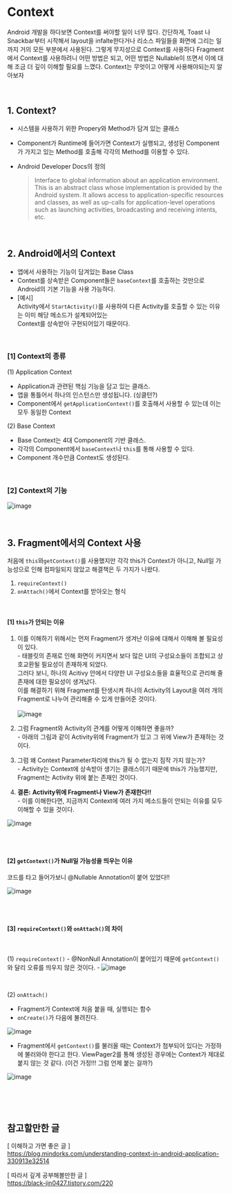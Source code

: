 # Context
 Android 개발을 하다보면 Context를 써야할 일이 너무 많다. 간단하게, Toast 나 Snackbar부터 시작해서 layout을 infalte한다거나 리소스 파일들을 화면에 그리는 일까지 거의 모든 부분에서 사용된다. 그렇게 무지성으로 Context를 사용하다 Fragment에서 Context를 사용하려니 어떤 방법은 되고, 어떤 방법은 Nullable이 뜨면서 이에 대해 조금 더 깊이 이해할 필요를 느꼈다.
 Context는 무엇이고 어떻게 사용해야되는지 알아보자

<br/>

## 1. Context?
- 시스템을 사용하기 위한 Propery와 Method가 담겨 있는 클래스
- Component가 Runtime에 들어가면 Context가 실행되고, 생성된 Component가 가지고 있는 Method를 호출해 각각의 Method를 이용할 수 있다.
- Android Developer Docs의 정의 

  >Interface to global information about an application environment. This is an abstract class whose implementation is provided by the Android system. It allows access to application-specific resources and classes, as well as up-calls for application-level operations such as launching activities, broadcasting and receiving intents, etc.

<br/>

## 2. Android에서의 Context
- 앱에서 사용하는 기능이 담겨있는 Base Class
- Context를 상속받은 Component들은 ``baseContext``를 호출하는 것만으로 Android의 기본 기능을 사용 가능하다.
- [예시] \
  Activity에서 ``StartActivity()``를 사용하여 다른 Activity를 호출할 수 있는 이유는 이미 해당 메소드가 설계되어있는\
  Context를 상속받아 구현되어있기 때문이다.

<br/>

  ### [1] Context의 종류  
  (1) Application Context 
  - Application과 관련된 핵심 기능을 담고 있는 클래스.
  - 앱을 통틀어서 하나의 인스턴스만 생성됩니다. (싱클턴?)
  - Component에서 `getApplicationContext()`를 호출해서 사용할 수 있는데 이는 모두 동일한 Context

  (2) Base Context
  - Base Context는 4대 Component의 기반 클래스.
  - 각각의 Component에서 `baseContext`나 `this`를 통해 사용할 수 있다.
  - Component 개수만큼 Context도 생성된다.

<br/>

  ### [2] Context의 기능
  ![image](https://user-images.githubusercontent.com/72553228/140634170-dafbed08-11dd-4baa-b762-5fc555bd005f.png)


<br/>

## 3. Fragment에서의 Context 사용
  처음에 `this`와`getContext()`를 사용했지만 각각 this가 Context가 아니고, Null일 가능성으로 인해 컴파일되지 않았고
  해결책은 두 가지가 나왔다.

  1. `requireContext()`
  2. `onAttach()`에서 Context를 받아오는 형식

<br/>

  #### [1] `this`가 안되는 이유
   1. 이를 이해하기 위해서는 먼저 Fragment가 생겨난 이유에 대해서 이해해 볼 필요성이 있다. <br/>
    - 태블릿의 존재로 인해 화면이 커지면서 보다 많은 UI의 구성요소들이 조합되고 상호교환될 필요성이 존재하게 되었다. <br/>
      그러다 보니, 하나의 Acitivy 안에서 다양한 UI 구성요소들을 효율적으로 관리해 줄 존재에 대한 필요성이 생겨났다. <br/>
      이를 해결하기 위해 Fragment를 탄생시켜 하나의 Activity의 Layout을 여러 개의 Fragment로 나누어 관리해줄 수 있게 만들어준 것이다. <br/>  
  ![image](https://developer.android.com/images/fundamentals/fragments.png?hl=ko)

  2. 그럼 Fragment와 Activity의 관계를 어떻게 이해하면 좋을까? <br/>
    -  아래의 그림과 같이 Activity위에 Fragment가 있고 그 위에 View가 존재하는 것이다.

  3. 그럼 왜 Context Parameter자리에 this가 될 수 없는지 짐작 가지 않는가?  <br/>
    -  Activity는 Context에 상속받아 생기는 클래스이기 때문에 this가 가능했지만, Fragment는 Activity 위에 붙는 존재인 것이다.

  4. **결론:**  **Activity위에 Fragment나 View가 존재한다!!** <br/>
    - 이를 이해한다면, 지금까지 Context에 여러 가지 메소드들이 안되는 이유를 모두 이해할 수 있을 것이다.

![image](https://user-images.githubusercontent.com/72553228/140957963-78d1c63d-bd49-438c-bcd3-b9fa5e64cabc.png)
  
 <br/>
 <br/>
 
  #### [2] `getContext()`가 Null일 가능성을 띄우는 이유
  코드를 타고 들어가보니 @Nullable Annotation이 붙어 있었다!!
  
  ![image](https://user-images.githubusercontent.com/72553228/140634383-b3015c8e-5bda-47d4-802f-31629e03d35f.png)
  
 <br/>
 <br/>
 
  #### [3] `requireContext()`와 `onAttach()`의 차이
  
   <br/>
  
  (1) `requireContext()`
    - @NonNull Annotation이 붙어있기 때문에 `getContext()`와 달리 오류를 띄우지 않은 것이다.
    - 
![image](https://user-images.githubusercontent.com/72553228/140634408-f5ec7771-9f95-43d8-b25d-1af2e000719a.png)
  
   <br/>
  
  (2) `onAttach()`
  - Fragment가 Context에 처음 붙을 때, 실행되는 함수
  - `onCreate()`가 다음에 불려진다.
 
  ![image](https://user-images.githubusercontent.com/72553228/140634547-b6336749-d118-405c-bf4b-f964828c40bf.png)
  
  
  - Fragment에서 `getContext()`를 불러올 때는 Context가 첨부되어 있다는 가정하에 불러와야 한다고 한다.
  ViewPager2를 통해 생성된 경우에는 Context가 제대로 붙지 않는 것 같다. (이건 가정!!! 그럼 언제 붙는 걸까?)
  
  ![image](https://user-images.githubusercontent.com/72553228/140635053-15c4e060-cc3b-4d32-9e78-b9c6b399ef4d.png)
  




  



 <br/> <br/> <br/>

## 참고할만한 글

[ 이해하고 가면 좋은 글 ]\
https://blog.mindorks.com/understanding-context-in-android-application-330913e32514

[ 따라서 깊게 공부해볼만한 글 ]\
https://black-jin0427.tistory.com/220
